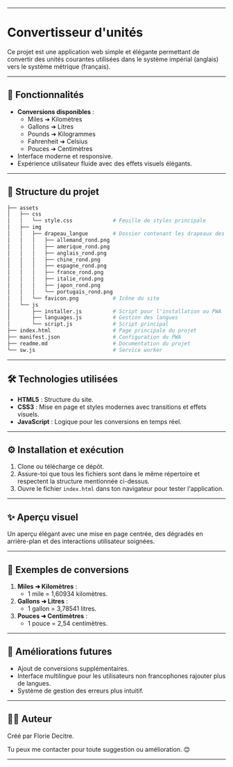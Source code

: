 
---

# Convertisseur d'unités  

Ce projet est une application web simple et élégante permettant de convertir des unités courantes utilisées dans le système impérial (anglais) vers le système métrique (français).  

---

## 🚀 Fonctionnalités  
- **Conversions disponibles** :  
  - Miles ➜ Kilomètres  
  - Gallons ➜ Litres  
  - Pounds ➜ Kilogrammes  
  - Fahrenheit ➜ Celsius  
  - Pouces ➜ Centimètres  
- Interface moderne et responsive.  
- Expérience utilisateur fluide avec des effets visuels élégants.  

---

## 📂 Structure du projet  

```graphql
├── assets
│   ├── css
│   │   └── style.css             # Feuille de styles principale
│   ├── img
│   │   ├── drapeau_langue        # Dossier contenant les drapeaux des langues
│   │   │   ├── allemand_rond.png
│   │   │   ├── amerique_rond.png
│   │   │   ├── anglais_rond.png
│   │   │   ├── chine_rond.png
│   │   │   ├── espagne_rond.png
│   │   │   ├── france_rond.png
│   │   │   ├── italie_rond.png
│   │   │   ├── japon_rond.png
│   │   │   └── portugais_rond.png
│   │   └── favicon.png           # Icône du site
│   └── js
│       ├── installer.js          # Script pour l'installation ou PWA
│       ├── languages.js          # Gestion des langues
│       └── script.js             # Script principal
├── index.html                    # Page principale du projet
├── manifest.json                 # Configuration du PWA
├── readme.md                     # Documentation du projet
└── sw.js                         # Service worker

```  

---

## 🛠️ Technologies utilisées  
- **HTML5** : Structure du site.  
- **CSS3** : Mise en page et styles modernes avec transitions et effets visuels.  
- **JavaScript** : Logique pour les conversions en temps réel.  

---

## ⚙️ Installation et exécution  
1. Clone ou télécharge ce dépôt.  
2. Assure-toi que tous les fichiers sont dans le même répertoire et respectent la structure mentionnée ci-dessus.  
3. Ouvre le fichier `index.html` dans ton navigateur pour tester l'application.  

---

## ✨ Aperçu visuel  
Un aperçu élégant avec une mise en page centrée, des dégradés en arrière-plan et des interactions utilisateur soignées.  

---

## 📝 Exemples de conversions  
1. **Miles ➜ Kilomètres** :  
   - 1 mile = 1,60934 kilomètres.  
2. **Gallons ➜ Litres** :  
   - 1 gallon = 3,78541 litres.  
3. **Pouces ➜ Centimètres** :  
   - 1 pouce = 2,54 centimètres.  

---

## 📌 Améliorations futures  
- Ajout de conversions supplémentaires.  
- Interface multilingue pour les utilisateurs non francophones rajouter plus de langues.  
- Système de gestion des erreurs plus intuitif.  

---

## 👨‍💻 Auteur  
Créé par Florie Decitre.  

Tu peux me contacter pour toute suggestion ou amélioration. 😊  

---
